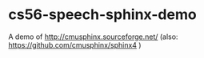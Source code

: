 # cs56-speech-sphinx-demo
A demo of http://cmusphinx.sourceforge.net/  (also: https://github.com/cmusphinx/sphinx4 )
